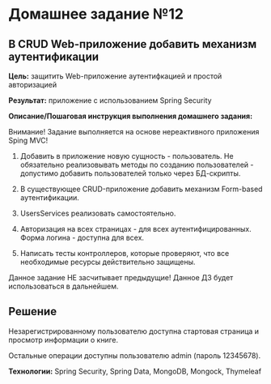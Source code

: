 # Домашнее задание №12

## В CRUD Web-приложение добавить механизм аутентификации

**Цель:** защитить Web-приложение аутентифкацией и простой авторизацией

**Результат:** приложение с использованием Spring Security

**Описание/Пошаговая инструкция выполнения домашнего задания:**

Внимание! Задание выполняется на основе нереактивного приложения Sping MVC!

    
1. Добавить в приложение новую сущность - пользователь. Не обязательно реализовывать методы по созданию пользователей - допустимо добавить пользователей только через БД-скрипты.
    
2. В существующее CRUD-приложение добавить механизм Form-based аутентификации.
    
3. UsersServices реализовать самостоятельно.
    
4. Авторизация на всех страницах - для всех аутентифицированных. Форма логина - доступна для всех.
    
5. Написать тесты контроллеров, которые проверяют, что все необходимые ресурсы действительно защищены. 

Данное задание НЕ засчитывает предыдущие! Данное ДЗ будет использоваться в дальнейшем.

## Решение

Незарегистрированному пользователю доступна стартовая страница и просмотр информации о книге.

Остальные операции доступны пользователю admin (пароль 12345678).

**Технологии:** Spring Security, Spring Data, MongoDB, Mongock, Thymeleaf



